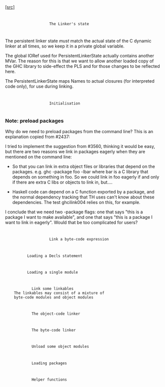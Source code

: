 [[src]](https://github.com/ghc/ghc/tree/master/compiler/ghci/Linker.hs)
# 

                        The Linker's state

# 


The persistent linker state *must* match the actual state of the
C dynamic linker at all times, so we keep it in a private global variable.

The global IORef used for PersistentLinkerState actually contains another MVar.
The reason for this is that we want to allow another loaded copy of the GHC
library to side-effect the PLS and for those changes to be reflected here.

The PersistentLinkerState maps Names to actual closures (for
interpreted code only), for use during linking.


# 

                        Initialisation

# 

### Note: preload packages

Why do we need to preload packages from the command line?  This is an
explanation copied from #2437:

I tried to implement the suggestion from #3560, thinking it would be
easy, but there are two reasons we link in packages eagerly when they
are mentioned on the command line:

  * So that you can link in extra object files or libraries that
    depend on the packages. e.g. ghc -package foo -lbar where bar is a
    C library that depends on something in foo. So we could link in
    foo eagerly if and only if there are extra C libs or objects to
    link in, but....

  * Haskell code can depend on a C function exported by a package, and
    the normal dependency tracking that TH uses can't know about these
    dependencies. The test ghcilink004 relies on this, for example.

I conclude that we need two -package flags: one that says "this is a
package I want to make available", and one that says "this is a
package I want to link in eagerly". Would that be too complicated for
users?


# 

                        Link a byte-code expression

# 

# 

              Loading a Decls statement

# 

# 

              Loading a single module

# 

# 

                Link some linkables
        The linkables may consist of a mixture of
        byte-code modules and object modules

# 

# 

                The object-code linker

# 

# 

                The byte-code linker

# 

# 

                Unload some object modules

# 

# 

                Loading packages

# 

# 

                Helper functions

# 